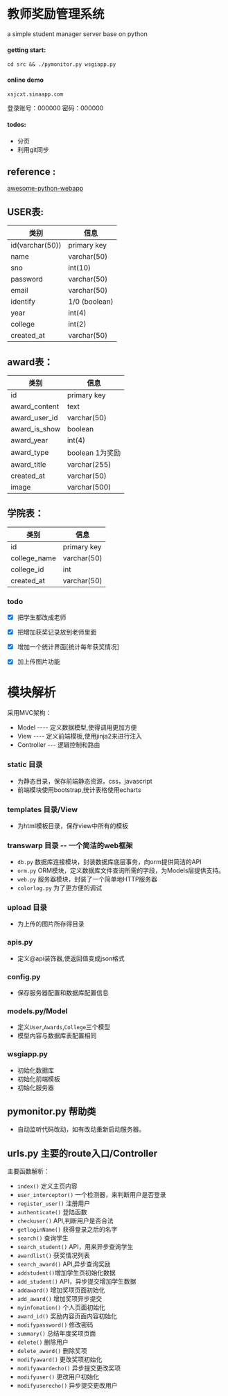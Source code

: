 # 教师奖励管理系统

a simple student manager server base on python 

#### getting start:

	cd src && ./pymonitor.py wsgiapp.py

#### online demo

	xsjcxt.sinaapp.com
	
登录账号：000000
密码：000000

#### todos:

* 分页 
* 利用git同步

## reference :
 [awesome-python-webapp](https://github.com/michaelliao/awesome-python-webapp)


## USER表:

|类别| 信息|
|----------------|------------|
|      id(varchar(50))        |   primary key |
|      name       |   varchar(50)    |
|      sno			|  int(10)       |
|      password     |   varchar(50)  |
|      email        |   varchar(50)  |
|      identify        |   1/0 (boolean) |
|      year        |    int(4)      |
|      college      |    int(2)      |
|     created_at    |   varchar(50) |


## award表：

|类别| 信息|
|----------------|------------|
|    id    |  primary key          |
|   award_content|   text        |
|   award_user_id|    varchar(50)     |
| award_is_show|       boolean|
| award_year|       int(4)|
| award_type| boolean 1为奖励|
| award_title |  varchar(255)|
|created_at |  varchar(50)  |
| image| varchar(500) |
## 学院表：

|类别| 信息|
|----------------|------------|
|    id    |  primary key          |
|  college_name| varchar(50)   |
|   college_id|   int        |
|created_at |  varchar(50)  |

### todo

- [x] 把学生都改成老师
- [x] 把增加获奖记录放到老师里面
- [x] 增加一个统计界面[统计每年获奖情况]
- [x] 加上传图片功能



# 模块解析

采用MVC架构：

* Model ---- 定义数据模型,使得调用更加方便
* View ---- 定义前端模板,使用jinja2来进行注入
* Controller --- 逻辑控制和路由

### static 目录

* 为静态目录，保存前端静态资源，css，javascript
* 前端模块使用bootstrap,统计表格使用echarts

### templates 目录/View

* 为html模板目录，保存view中所有的模板

### transwarp 目录 -- 一个简洁的web框架

* `db.py` 数据库连接模块，封装数据库底层事务，向orm提供简洁的API
* `orm.py` ORM模块，定义数据库文件查询所需的字段，为Models层提供支持。
* `web.py` 服务器模块，封装了一个简单地HTTP服务器
* `colorlog.py` 为了更方便的调试

### upload 目录 
* 为上传的图片所存得目录

### apis.py 
* 定义@api装饰器,使返回值变成json格式

### config.py
* 保存服务器配置和数据库配置信息

### models.py/Model
* 定义`User`,`Awards`,`College`三个模型
* 模型内容与数据库表配置相同

### wsgiapp.py

* 初始化数据库
* 初始化前端模板
* 初始化服务器

## pymonitor.py 帮助类

* 自动监听代码改动，如有改动重新启动服务器。

## urls.py 主要的route入口/Controller

主要函数解析：

* `index()` 定义主页内容
* `user_interceptor()` 一个检测器，来判断用户是否登录
* `register_user()` 注册用户
* `authenticate()` 登陆函数
* `checkuser()` API,判断用户是否合法
* `getloginName()` 获得登录之后的名字
* `search()` 查询学生
* `search_student()` API，用来异步查询学生
* `awardlist()` 获奖情况列表
* `search_award()` API,异步查询奖励
* `addstudent()`增加学生页初始化数据
* `add_student()` API，异步提交增加学生数据
* `addaward()` 增加奖项页面初始化
* `add_award()` 增加奖项异步提交
* `myinfomation()` 个人页面初始化
* `award_id()` 奖励内容页面内容初始化
* `modifypassword()` 修改密码
* `summary()` 总结年度奖项页面
* `delete()` 删除用户
* `delete_award()` 删除奖项
* `modifyaward()` 更改奖项初始化
* `modifyawardecho()` 异步提交更改奖项
* `modifyuser()` 更改用户初始化
* `modifyuserecho()` 异步提交更改用户




